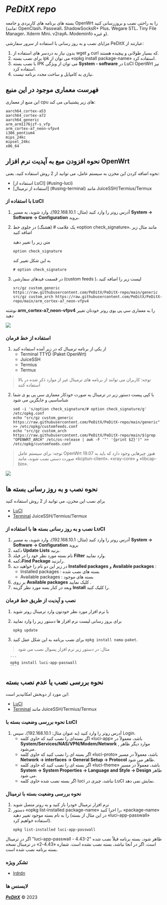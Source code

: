 # ***PeDitX repo***

بسته های برنامه های کاربردی و جامعه OpenWrt را به راحتی نصب و بروزرسانی کنید (مانند: OpenClash، Passwall، ShadowSocksR+ Plus، Wegare STL، Tiny File Manager، Xderm Mini، v2rayA، Modeminfo و غیره).

مزایای نصب و به روز رسانی با استفاده از سرور سفارشی PeDitX عبارتند از:
1. بدون نیاز به دردسر های استفاده از wget و curl که بسیار طولانی و پیچیده هستند.
2. برای نصب بسته ipk می توان از «opkg install package-name» استفاده کرد.
3. با نصب بسته IPK می توان از ویژگی **System - software** در LuCI OpenWrt نیز استفاده کرد.
4. نیازی به کامپایل و ساخت مجدد برنامه نیست.

## فهرست معماری موجود در این منبع 

این منبع از معماری cpu های زیر پشتیبانی می کند:

```
aarch64_cortex-a53
aarch64_cortex-a72
aarch64_generic
arm_arm1176jzf-s_vfp
arm_cortex-a7_neon-vfpv4
i386_pentium4
mips_24kc
mipsel_24kc
x86_64
```

## نحوه افزودن مبع به آپدیت نرم افزار OpenWrt
نحوه اضافه کردن این مخزن به سیستم عامل، می توانید از 2 روش استفاده کنید، یعنی:
- [استفاده از LuCI] (#using-luci)
- [استفاده از ترمینال] (#using-terminal) مانند JuiceSSH/Termius/Termux

### با استفاده از LuCI

  1. آدرس روتر را وارد کنید (مثال: 192.168.10.1)،
  وارد شوید،
  به مسیر
  **System -> Software -> Configuration**
  بروید.
  
  2. یک علامت # (هشتگ) در جلوی خط «option check_signature»، مانند مثال زیر اضافه کنید
  
      متن زیر را تغییر دهید
      
      ```
      option check_signature
      ```
      
     به این شکل تغییر کند
      
      ```
      # option check_signature
      ```

  3. در قسمت فیدهای سفارشی (custom feeds )، لیست زیر را اضافه کنید

      ```
      src/gz custom_generic https://raw.githubusercontent.com/PeDitX/PeDitX-repo/main/generic
      src/gz custom_arch https://raw.githubusercontent.com/PeDitX/PeDitX-repo/main/arm_cortex-a7_neon-vfpv4
      ```

نوشته 
**arm_cortex-a7_neon-vfpv4**
را به معماری سی پی یوی روتر خودتان تغییر دهید

![](https://raw.githubusercontent.com/PeDitX/PeDitX-repo/main/preview/preview1.gif)
 
### استفاده از خط فرمان

  1. از یکی از برنامه ترمینال که در زیر آمده استفاده کنید
      - Terminal TTYD (Paket OpenWrt)
      - JuiceSSH
      - Termius
      - Termux

 > توجه: کاربران می توانند از برنامه های ترمینال غیر از موارد ذکر شده در بالا استفاده کنند
  
  2. با کپی پیست دستور زیر در ترمینال یه صورت خودکار معماری سی پی یو ی شما شناساسیی و جایگزین می شود
      
      ```
      sed -i 's/option check_signature/# option check_signature/g' /etc/opkg.conf
      echo "src/gz custom_generic https://raw.githubusercontent.com/PeDitX/PeDitX-repo/main/generic" >> /etc/opkg/customfeeds.conf
      echo "src/gz custom_arch https://raw.githubusercontent.com/PeDitX/PeDitX-repo/main/$(grep "OPENWRT_ARCH" /etc/os-release | awk -F '"' '{print $2}')" >> /etc/opkg/customfeeds.conf
      ```

> توجه: برای سیستم عامل OpenWrt 19.07 هنوز چیزهایی وجود دارد که باید به صورت دستی نصب شوند، مانند «kcptun-client»، «xray-core» و «libcap-bin».
    
![](https://raw.githubusercontent.com/PeDitX/PeDitX-repo/main/preview/preview2.gif)
    

## نحوه نصب و به روز رسانی بسته ها
برای نصب این مخزن، می توانید از 2 روش استفاده کنید
- [LuCI](#install-dan-update-paket-menggunakan-luci)
- [Terminal](#install-dan-update-paket-menggunakan-terminal)  JuiceSSH/Termius/Termux

### نصب و به روز رسانی بسته ها با استفاده از LuCI

  1. آدرس روتر را وارد کنید (مثال: 192.168.10.1)، وارد شوید، به مسیر **System -> Software -> Configuration** بروید
  2. دکمه **Update Lists** بزنید.
  3. نام بسته مورد نظر خود را در فیلد **Filter** وارد نمایید.
  4. دکمه**Find Package** رابزنید.
  5. در زیر این دو نام را خواهید دید **Installed packages** و **Available packages** :
      - Installed packages : بسته های نصب شده
      - Available packages : بسته های موجود
  6. بر روی **Available packages** کلیک نمایید .
  7. وبعد در کنار بسه مورد نظر گزینه **Install** را کلیک کنید.
 
### نصب و آپدیت از طریق خط فرمان
  1. با نرم افزار مورد نظر خودتون وارد ترمینال روتر شوید
  2. برای بروز رسانی لیست نرم افزار ها دستور زیر را وارد نمایید
      ```
      opkg update
      ```
  
  3. برای نصب برنامه به این شکل عمل کنید `opkg install nama-paket`.
  
  > مثال: در دستور زیر نرم افزار پسوال نصب می شود
      
      ```
      opkg install luci-app-passwall
      ```

## نحوه بررسی نصب یا عدم نصب بسته
این مورد از دوبخش امکانپدیر است:
- [LuCI](#نحوه_بررسی_وضعیت_بسته_با_LuCI)
- [Terminal](#نحوه_بررسی-وضعیت-بسته-با-ترمینال) مانند JuiceSSH/Termius/Termux

### نحوه بررسی وضعیت بسته با LuCI
1. آدرس روتر را وارد کنید (به عنوان مثال: 192.168.10.1)، سپس Login.
      - اگر بسته‌ای را نصب کنید که حاوی کلمه «luci-app» باشد، معمولاً در **System/Services/NAS/VPN/Modem/Network** , موارد دیگر ظاهر می‌شود.
      - اگر بسته ای را نصب کنید که حاوی کلمه «luci-proto» باشد، معمولاً در مسیر **Network -> interfaces -> General Setup -> Protocol** ظاهر می شود.
      - اگر بسته ای را نصب کنید که حاوی کلمه «luci-theme» باشد، معمولاً در مسیر **System -> System Properties -> Language and Style -> Design** ظاهر می شود.
      - اگر بسته نصب شده حاوی کلمه luci نباشد، چیزی در LuCI نمایش نمی دهد.

### نحوه بررسی وضعیت بسته با ترمینال
  1. نرم افزار ترمینال خودرا باز کنید و به روتر متصل شوید
2. دستور «opkg list-installed package-name» را اجرا کنید، «package-name» را به نام بسته موجود تغییر دهید (در این مثال از بسته «luci-app-passwall» استفاده خواهیم کرد).
      ```
      opkg list-installed luci-app-passwall
      ```
      
اگر در ترمینال "luci-app-passwall - 4.43-2" ظاهر شود، بسته برنامه قبلاً نصب شده است، اگر در آنجا نباشد، بسته نصب نشده است. شماره «4.43-2» در ترمینال نسخه بسته برنامه نصب شده است.
      
      
### تشکر ویژه
- [lrdrdn](https://github.com/lrdrdn)

### لایسنس ها
[***PeDitX***](https://peditx.ir) © 2023
